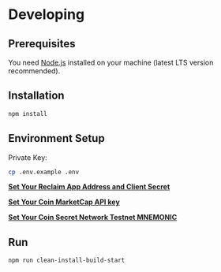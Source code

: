 # Developing

## Prerequisites

You need [Node.js](https://nodejs.org/) installed on your machine (latest LTS version recommended).

## Installation
```bash
npm install
```

## Environment Setup
Private Key:
```bash
cp .env.example .env
```

[**Set Your Reclaim App Address and Client Secret**](https://dev.reclaimprotocol.org/dashboard)

[**Set Your Coin MarketCap API key**](https://pro.coinmarketcap.com/account/)

[**Set Your Coin Secret Network Testnet MNEMONIC**](https://faucet.pulsar.scrttestnet.com/)

## Run
```
npm run clean-install-build-start
```